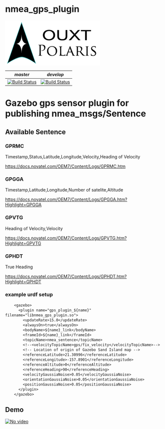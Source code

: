 # nmea_gps_plugin

![Developed By OUXT Polaris](img/logo.png "Logo")

| *master* | *develop* |
|----------|-----------|
|[![Build Status](https://travis-ci.org/OUXT-Polaris/nmea_gps_plugin.svg?branch=master)](https://travis-ci.org/OUXT-Polaris/nmea_gps_plugin)|[![Build Status](https://travis-ci.org/OUXT-Polaris/nmea_gps_plugin.svg?branch=develop)](https://travis-ci.org/OUXT-Polaris/nmea_gps_plugin)|

# Gazebo gps sensor plugin for publishing nmea_msgs/Sentence

## Available Sentence

### GPRMC
Timestamp,Status,Latitude,Longitude,Velocity,Heading of Velocity  

https://docs.novatel.com/OEM7/Content/Logs/GPRMC.htm  

### GPGGA
Timestamp,Latitude,Longitude,Number of satelite,Altitude

https://docs.novatel.com/OEM7/Content/Logs/GPGGA.htm?Highlight=GPGGA  

### GPVTG
Heading of Velocity,Velocity  

https://docs.novatel.com/OEM7/Content/Logs/GPVTG.htm?Highlight=GPVTG  

### GPHDT
True Heading

https://docs.novatel.com/OEM7/Content/Logs/GPHDT.htm?Highlight=GPHDT

### example urdf setup
```
    <gazebo>
      <plugin name="gps_plugin_${name}" filename="libnmea_gps_plugin.so">
        <updateRate>15.0</updateRate>
        <alwaysOn>true</alwaysOn>
        <bodyName>${name}_link</bodyName>
        <frameId>${name}_link</frameId>
        <topicName>nmea_sentence</topicName>
        <!--<velocityTopicName>gps/fix_velocity</velocityTopicName>-->
        <!-- Location of origin of Gazebo Sand Island map -->
        <referenceLatitude>21.30996</referenceLatitude>
        <referenceLongitude>-157.8901</referenceLongitude>
        <referenceAltitude>0</referenceAltitude>
        <referenceHeading>90</referenceHeading>
        <velocityGaussiaNoise>0.05</velocityGaussiaNoise>
        <orientationGaussiaNoise>0.05</orientationGaussiaNoise>
        <positionGaussiaNoise>0.05</positionGaussiaNoise>        
      </plugin>
    </gazebo>
```

## Demo

[![No video](http://img.youtube.com/vi/DXBwnfiT0oM/0.jpg)](https://www.youtube.com/watch?v=DXBwnfiT0oM)
